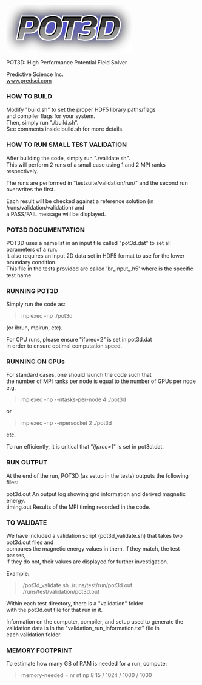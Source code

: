 ![](pot3d_logo.png)

POT3D: High Performance Potential Field Solver

Predictive Science Inc.  
www.predsci.com

### HOW TO BUILD ###

Modify "build.sh" to set the proper HDF5 library paths/flags   
and compiler flags for your system.  
Then, simply run "./build.sh".  
See comments inside build.sh for more details.

### HOW TO RUN SMALL TEST VALIDATION ###

After building the code, simply run "./validate.sh".  
This will perform 2 runs of a small case using 1 and 2 MPI ranks respectively.

The runs are performed in "testsuite/validation/run/" and the second run overwrites the first.

Each result will be checked against a reference solution (in /runs/validation/validation) and  
a PASS/FAIL message will be displayed.

### POT3D DOCUMENTATION ###

POT3D uses a namelist in an input file called "pot3d.dat" to set all parameters of a run.  
It also requires an input 2D data set in HDF5 format to use for the lower boundary condition.  
This file in the tests provided are called 'br\_input\_<TEST>.h5' where <TEST> is the specific test name.

### RUNNING POT3D ###

Simply run the code as:

 > mpiexec -np <NtotalRanks> ./pot3d
 
(or ibrun, mpirun, etc).

For CPU runs, please ensure "ifprec=2" is set in pot3d.dat  
in order to ensure optimal computation speed.

### RUNNING ON GPUs ###

For standard cases, one should launch the code such that  
the number of MPI ranks per node is equal to the number of GPUs per node  
e.g.

> mpiexec -np <NtotalRanks> --ntasks-per-node 4 ./pot3d  
 
or

> mpiexec -np <NtotalRanks> --npersocket 2 ./pot3d  
 
etc.

To run efficiently, it is critical that "_ifprec=1_" is set in pot3d.dat.

### RUN OUTPUT ###

At the end of the run, POT3D (as setup in the tests) outputs the following files:

  pot3d.out      An output log showing grid information and derived magnetic energy.  
  timing.out     Results of the MPI timing recorded in the code.

### TO VALIDATE ###

We have included a validation script (pot3d\_validate.sh) that takes two pot3d.out files and  
compares the magnetic energy values in them.  If they match, the test passes,  
if they do not, their values are displayed for further investigation.  

Example:

> ./pot3d\_validate.sh ./runs/test/run/pot3d.out ./runs/test/validation/pot3d.out

Within each test directory, there is a "validation" folder  
with the pot3d.out file for that run in it.

Information on the computer, compiler, and setup used to generate the  
validation data is in the "validation\_run\_information.txt" file in  
each validation folder.

### MEMORY FOOTPRINT ###

To estimate how many GB of RAM is needed for a run, compute: 

> memory-needed = nr nt np 8 15 / 1024 / 1000 / 1000

